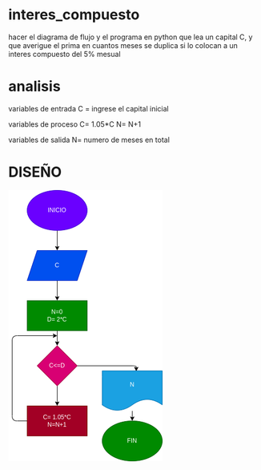 # interes_compuesto
hacer el diagrama de flujo y el programa en python que lea un capital C, y que averigue el prima en cuantos meses se duplica si lo colocan a un interes compuesto del 5% mesual

# analisis

variables de entrada
C = ingrese el capital inicial

variables de proceso
C= 1.05*C
N= N+1

variables de salida
N= numero de meses en total

# DISEÑO
![Diagrama de flujo](diagrama.png "diagrama de flujo")